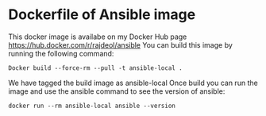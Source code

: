 # Dockerfile of Ansible image

This docker image is availabe on my Docker Hub page https://hub.docker.com/r/rajdeol/ansible
You can build this image by running the following command:
```
Docker build --force-rm --pull -t ansible-local .
```
We have tagged the build image as ansible-local
Once build you can run the image and use the ansible command to see the version of ansible:
```
docker run --rm ansible-local ansible --version
```
